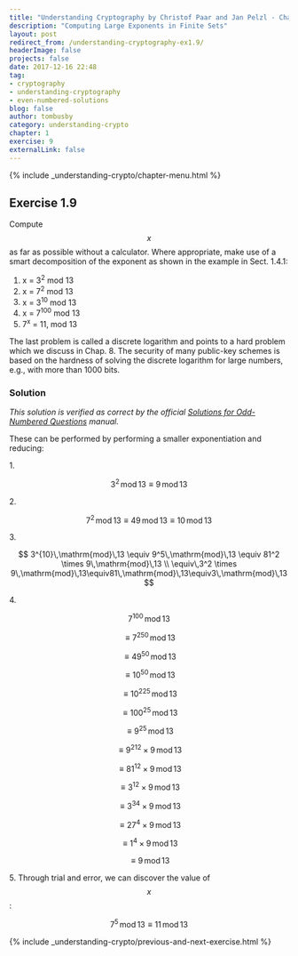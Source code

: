 ```yaml
---
title: "Understanding Cryptography by Christof Paar and Jan Pelzl - Chapter 1 Solutions - Ex1.9"
description: "Computing Large Exponents in Finite Sets"
layout: post
redirect_from: /understanding-cryptography-ex1.9/
headerImage: false
projects: false
date: 2017-12-16 22:48
tag:
- cryptography
- understanding-cryptography
- even-numbered-solutions
blog: false
author: tombusby
category: understanding-crypto
chapter: 1
exercise: 9
externalLink: false
---
```


{% include _understanding-crypto/chapter-menu.html %}

## Exercise 1.9

Compute $$x$$ as far as possible without a calculator. Where appropriate, make use of a smart decomposition of the exponent as shown in the example in Sect. 1.4.1:

1. x = 3<sup>2</sup> mod 13
2. x = 7<sup>2</sup> mod 13
3. x = 3<sup>10</sup> mod 13
4. x = 7<sup>100</sup> mod 13
5. 7<sup>x</sup> = 11, mod 13

The last problem is called a discrete logarithm and points to a hard problem which we discuss in Chap. 8. The security of many public-key schemes is based on the hardness of solving the discrete logarithm for large numbers, e.g., with more than 1000 bits.

### Solution

*This solution is verified as correct by the official [Solutions for Odd-Numbered Questions](http://wiki.crypto.rub.de/Buch/en/download/Understanding_Cryptography_Odd_Solutions.pdf) manual.*

These can be performed by performing a smaller exponentiation and reducing:

1\.

$$ 3^2\,\mathrm{mod}\,13 \equiv 9\,\mathrm{mod}\,13$$

2\.

$$ 7^2\,\mathrm{mod}\,13 \equiv 49\,\mathrm{mod}\,13 \equiv 10\,\mathrm{mod}\,13 $$

3\.

$$
3^{10}\,\mathrm{mod}\,13 \equiv 9^5\,\mathrm{mod}\,13 \equiv 81^2 \times 9\,\mathrm{mod}\,13 \\
\equiv\,3^2 \times 9\,\mathrm{mod}\,13\equiv81\,\mathrm{mod}\,13\equiv3\,\mathrm{mod}\,13
$$

4\.

$$ 7^{100}\,\mathrm{mod}\,13 $$

$$ \equiv {7^2}^{50}\,\mathrm{mod}\,13 $$

$$ \equiv 49^{50}\,\mathrm{mod}\,13 $$

$$ \equiv 10^{50}\,\mathrm{mod}\,13 $$

$$ \equiv {10^2}^{25}\,\mathrm{mod}\,13 $$

$$ \equiv 100^{25}\,\mathrm{mod}\,13 $$

$$ \equiv 9^{25}\,\mathrm{mod}\,13 $$

$$ \equiv {9^2}^{12} \times 9\,\mathrm{mod}\,13 $$

$$ \equiv 81^{12} \times 9\,\mathrm{mod}\,13 $$

$$ \equiv 3^{12} \times 9\,\mathrm{mod}\,13 $$

$$ \equiv {3^3}^{4} \times 9\,\mathrm{mod}\,13 $$

$$ \equiv 27^{4} \times 9\,\mathrm{mod}\,13 $$

$$ \equiv 1^{4} \times 9\,\mathrm{mod}\,13 $$

$$ \equiv 9\,\mathrm{mod}\,13 $$

5\. Through trial and error, we can discover the value of $$x$$:

$$ 7^5\,\mathrm{mod}\,13 \equiv 11\,\mathrm{mod}\,13 $$

{% include _understanding-crypto/previous-and-next-exercise.html %}
